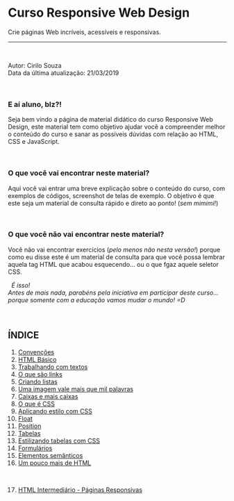 # Curso Responsive Web Design
Crie páginas Web incríveis, acessíveis e responsivas.
  
  
***
  
  
&nbsp;
  

Autor: Cirilo Souza  
Data da última atualização: 21/03/2019
  
  
&nbsp;

### E aí aluno, blz?!

Seja bem vindo a página de material didático do curso Responsive Web Design, este material tem como objetivo ajudar você a compreender melhor o conteúdo do curso e sanar as possíveis dúvidas com relação ao HTML, CSS e JavaScript.
  
  
&nbsp;
### O que você vai encontrar neste material?
Aqui você vai entrar uma breve explicação sobre o conteúdo do curso, com exemplos de códigos, screenshot de telas de exemplo. O objetivo é que este seja um material de consulta rápido e direto ao ponto! (*sem mimimi!*)
  
&nbsp;
### O que você não vai encontrar neste material?
Você não vai encontrar exercícios (*pelo menos não nesta versão!*) porque como eu disse este é um material de consulta para que você possa lembrar aquela tag HTML que acabou esquecendo... ou o que fgaz aquele seletor CSS.
  
  
&nbsp;
*É isso!*  
*Antes de mais nada, parabéns pela iniciativa em participar deste curso... porque somente com a educação vamos mudar o mundo! =D*
  
  
&nbsp;
## ÍNDICE

  
1. [Convenções](/doc/1-Convencoes.md)  
2. [HTML Básico](/doc/2-HTML-Basico.md)  
3. [Trabalhando com textos](/doc/3-Trabalhando-com-texto.md)  
4. [O que são links](/doc/4-O-que-são-links.md)  
5. [Criando listas](/doc/5-Criando-listas.md)  
6. [Uma imagem vale mais que mil palavras](/doc/6-Uma-imagem-vale-mais-que-mil-palavras.md)  
7. [Caixas e mais caixas](/doc/7-Caixas-e-mais-caixas.md)  
8. [O que é CSS](/doc/8-O-que-é-CSS.md)  
9. [Aplicando estilo com CSS](/doc/9-Aplicando-estilo-com-CSS.md)  
10. [Float](/doc/10-Float.md)  
11. [Position](/doc/11-Position.md)  
12. [Tabelas](/doc/12-Tabelas.md)  
13. [Estilizando tabelas com CSS](/doc/13-Estilizando-tabelas-com-CSS.md)  
14. [Formulários](/doc/14-Formulários.md)  
15. [Elementos semânticos](/doc/15-Elementos-semânticos.md)  
16. [Um pouco mais de HTML](/doc/16-Um-pouco-mais-de-HTML.md)  
  
&nbsp;
  
17. [HTML Intermediário - Páginas Responsivas](/doc/17-HTML-Intermediário-Páginas-Responsivas.md)  
  
 


